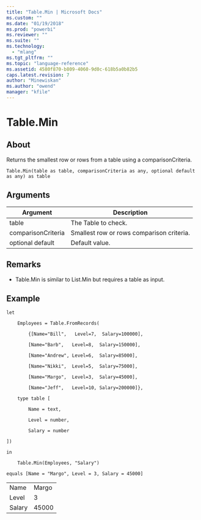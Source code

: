 ```yaml
---
title: "Table.Min | Microsoft Docs"
ms.custom: ""
ms.date: "01/19/2018"
ms.prod: "powerbi"
ms.reviewer: ""
ms.suite: ""
ms.technology: 
  - "mlang"
ms.tgt_pltfrm: ""
ms.topic: "language-reference"
ms.assetid: 4580f870-b809-4060-9d0c-618b5a0b82b5
caps.latest.revision: 7
author: "Minewiskan"
ms.author: "owend"
manager: "kfile"
---
```

# Table.Min

  
## About  
Returns the smallest row or rows from a table using a comparisonCriteria.  
  
```  
Table.Min(table as table, comparisonCriteria as any, optional default as any) as table  
```  
  
## Arguments  
  
|Argument|Description|  
|------------|---------------|  
|table|The Table to check.|  
|comparisonCriteria|Smallest row or rows comparison criteria.|  
|optional default|Default value.|  
  
## <a name="__toc360789713"></a>Remarks  
  
-   Table.Min is similar to List.Min but requires a table as input.  
  
## Example  
  
```  
let  
  
    Employees = Table.FromRecords(  
  
        {[Name="Bill",   Level=7,  Salary=100000],  
  
        [Name="Barb",   Level=8,  Salary=150000],  
  
        [Name="Andrew", Level=6,  Salary=85000],  
  
        [Name="Nikki",  Level=5,  Salary=75000],  
  
        [Name="Margo",  Level=3,  Salary=45000],  
  
        [Name="Jeff",   Level=10, Salary=200000]},  
  
    type table [  
  
        Name = text,  
  
        Level = number,  
  
        Salary = number  
  
])  
  
in  
  
    Table.Min(Employees, "Salary")  
  
equals [Name = "Margo", Level = 3, Salary = 45000]  
```  
  
|||  
|-|-|  
|Name|Margo|  
|Level|3|  
|Salary|45000|  
  
